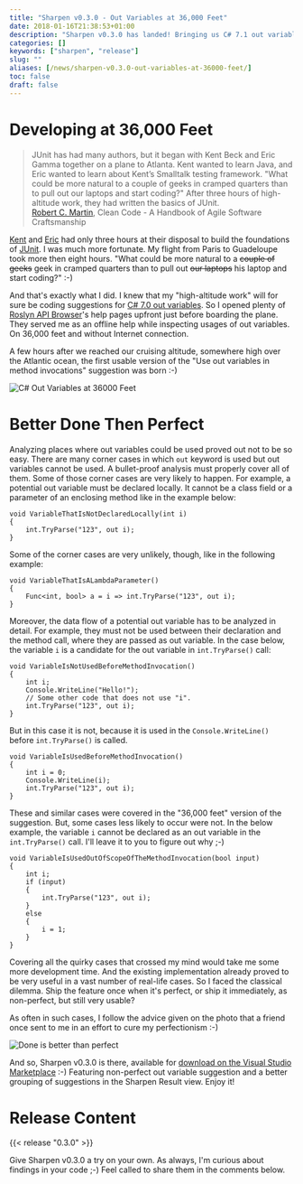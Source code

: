 ```yaml
---
title: "Sharpen v0.3.0 - Out Variables at 36,000 Feet"
date: 2018-01-16T21:38:53+01:00
description: "Sharpen v0.3.0 has landed! Bringing us C# 7.1 out variables developed at 36,000 feet ;-)"
categories: []
keywords: ["sharpen", "release"]
slug: ""
aliases: [/news/sharpen-v0.3.0-out-variables-at-36000-feet/]
toc: false
draft: false
---
```

# Developing at 36,000 Feet

> JUnit has had many authors, but it began with Kent Beck and Eric Gamma together on a plane to Atlanta. Kent wanted to learn Java, and Eric wanted to learn about Kent’s Smalltalk testing framework. "What could be more natural to a couple of geeks in cramped quarters than to pull out our laptops and start coding?" After three hours of high-altitude work, they had written the basics of JUnit.<br/>
[Robert C. Martin](https://en.wikipedia.org/wiki/Robert_C._Martin), Clean Code - A Handbook of Agile Software Craftsmanship

[Kent](https://en.wikipedia.org/wiki/Kent_Beck) and [Eric](https://en.wikipedia.org/wiki/Erich_Gamma) had only three hours at their disposal to build the foundations of [JUnit](http://junit.org). I was much more fortunate. My flight from Paris to Guadeloupe took more then eight hours. "What could be more natural to a <s>couple of geeks</s> geek in cramped quarters than to pull out <s>our laptops</s> his laptop and start coding?" :-)

And that's exactly what I did. I knew that my "high-altitude work" will for sure be coding suggestions for [C# 7.0 out variables](https://docs.microsoft.com/en-us/dotnet/csharp/whats-new/csharp-7#out-variables). So I opened plenty of [Roslyn API Browser](https://docs.microsoft.com/dotnet/api/?view=roslyn-dotnet)'s help pages upfront just before boarding the plane. They served me as an offline help while inspecting usages of out variables. On 36,000 feet and without Internet connection.

A few hours after we reached our cruising altitude, somewhere high over the Atlantic ocean, the first usable version of the "Use out variables in method invocations" suggestion was born :-)

![C# Out Variables at 36000 Feet](/images/news/sharpen-v0.3.0-out-variables-at-36000-feet/sharpen-csharp-out-variables-at-36000-feet.jpg)

# Better Done Then Perfect

Analyzing places where out variables could be used proved out not to be so easy. There are many corner cases in which `out` keyword is used but out variables cannot be used. A bullet-proof analysis must properly cover all of them. Some of those corner cases are very likely to happen. For example, a potential out variable must be declared locally. It cannot be a class field or a parameter of an enclosing method like in the example below:

    void VariableThatIsNotDeclaredLocally(int i)
    {
        int.TryParse("123", out i);
    }

Some of the corner cases are very unlikely, though, like in the following example:

    void VariableThatIsALambdaParameter()
    {
        Func<int, bool> a = i => int.TryParse("123", out i);
    }

Moreover, the data flow of a potential out variable has to be analyzed in detail. For example, they must not be used between their declaration and the method call, where they are passed as out variable. In the case below, the variable `i` is a candidate for the out variable in `int.TryParse()` call:

    void VariableIsNotUsedBeforeMethodInvocation()
    {
        int i;
        Console.WriteLine("Hello!");
        // Some other code that does not use "i".
        int.TryParse("123", out i);
    }

But in this case it is not, because it is used in the `Console.WriteLine()` before `int.TryParse()` is called.

    void VariableIsUsedBeforeMethodInvocation()
    {
        int i = 0;
        Console.WriteLine(i);
        int.TryParse("123", out i);
    }

These and similar cases were covered in the "36,000 feet" version of the suggestion. But, some cases less likely to occur were not. In the below example, the variable `i` cannot be declared as an out variable in the `int.TryParse()` call. I'll leave it to you to figure out why ;-)

    void VariableIsUsedOutOfScopeOfTheMethodInvocation(bool input)
    {
        int i;
        if (input)
        {
            int.TryParse("123", out i);
        }
        else
        {
            i = 1;
        }
    }

Covering all the quirky cases that crossed my mind would take me some more development time. And the existing implementation already proved to be very useful in a vast number of real-life cases. So I faced the classical dilemma. Ship the feature once when it's perfect, or ship it immediately, as non-perfect, but still very usable?

As often in such cases, I follow the advice given on the photo that a friend once sent to me in an effort to cure my perfectionism :-)

![Done is better than perfect](/images/news/sharpen-v0.3.0-out-variables-at-36000-feet/done-is-better-than-perfect.jpg)

And so, Sharpen v0.3.0 is there, available for [download on the Visual Studio Marketplace](https://marketplace.visualstudio.com/items?itemName=ironcev.sharpen) :-) Featuring non-perfect out variable suggestion and a better grouping of suggestions in the Sharpen Result view. Enjoy it!

# Release Content
{{< release "0.3.0" >}}

Give Sharpen v0.3.0 a try on your own. As always, I'm curious about findings in your code ;-) Feel called to share them in the comments below.